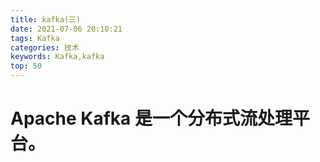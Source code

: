 ```yaml
---
title: kafka(三)
date: 2021-07-06 20:10:21
tags: Kafka
categories: 技术
keywords: Kafka,kafka
top: 50
---
```

# **Apache Kafka 是一个分布式流处理平台。**
